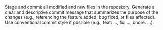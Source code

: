 Stage and commit all modified and new files in the repository. Generate a clear and descriptive commit message that summarizes the purpose of the changes (e.g., referencing the feature added, bug fixed, or files affected). Use conventional commit style if possible (e.g., feat: ..., fix: ..., chore: ...).
